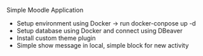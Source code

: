 Simple Moodle Application
- Setup environment using Docker -> run docker-conpose up -d
- Setup database using Docker and connect using DBeaver
- Install custom theme plugin
- Simple show message in local, simple block for new activity